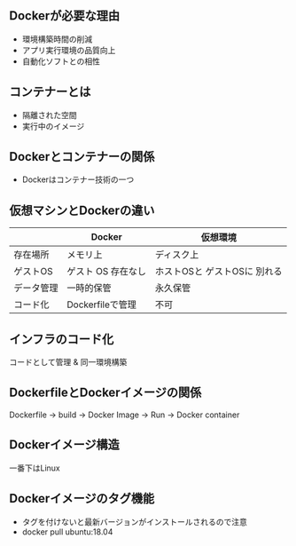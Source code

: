 ## Dockerが必要な理由

+ 環境構築時間の削減
+ アプリ実行環境の品質向上
+ 自動化ソフトとの相性

## コンテナーとは

+ 隔離された空間
+ 実行中のイメージ

## Dockerとコンテナーの関係

+ Dockerはコンテナー技術の一つ

## 仮想マシンとDockerの違い


|  | Docker | 仮想環境 |
| ---- | ---- | ---- |
| 存在場所 | メモリ上 | ディスク上 |
| ゲストOS | ゲスト OS 存在なし | ホストOSと ゲストOSに 別れる |
| データ管理 | 一時的保管 | 永久保管 |
| コード化 | Dockerfileで管理 | 不可 |

## インフラのコード化

コードとして管理 & 同一環境構築

## DockerfileとDockerイメージの関係

Dockerfile -> build -> Docker Image -> Run -> Docker container

## Dockerイメージ構造

一番下はLinux

## Dockerイメージのタグ機能

+ タグを付けないと最新バージョンがインストールされるので注意
+ docker pull ubuntu:18.04